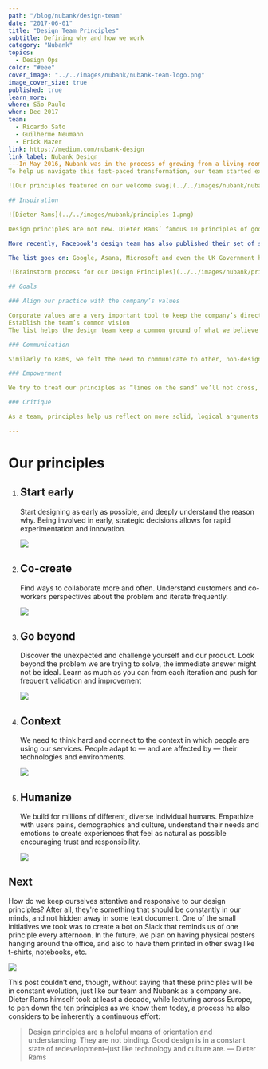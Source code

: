 ```yaml
---
path: "/blog/nubank/design-team"
date: "2017-06-01"
title: "Design Team Principles"
subtitle: Defining why and how we work
category: "Nubank"
topics:
  - Design Ops
color: "#eee"
cover_image: "../../images/nubank/nubank-team-logo.png"
image_cover_size: true
published: true
learn_more:
where: São Paulo
when: Dec 2017
team:
  - Ricardo Sato
  - Guilherme Neumann
  - Erick Mazer
link: https://medium.com/nubank-design
link_label: Nubank Design
---In May 2016, Nubank was in the process of growing from a living-room sized startup to a much larger and complex organization. This growth impacted many teams, and design was no exception.
To help us navigate this fast-paced transformation, our team started exploring ways to better define and monitor what we believe design should be at Nubank, regardless of scale, direction, external opinions or trends. One of these measures was to get together and write down our own set of design principles.

![Our principles featured on our welcome swag](../../images/nubank/nubank-principles.jpeg)

## Inspiration

![Dieter Rams](../../images/nubank/principles-1.png)

Design principles are not new. Dieter Rams’ famous 10 principles of good design, formulated during the seventies, was useful not only to his team at Braun, but also as a teaching tool and a personal message to the outside world about what he believed led to better designed products. Needless to say, this list has become such timeless advice that it now hangs in walls of designers building all types of product around the world, both in physical and digital media.

More recently, Facebook’s design team has also published their set of seven principles. The similarities and contrasts between Rams’ and Facebook’s principles the value behind the exercise: the clarity of a simple list allows for both employees and outsiders to empathize with the beliefs and challenges of the designers in each case. For Dieter, the challenge was to ensure his client’s consumer goods followed a certain order, harmony, and economy of production. For Facebook, the list serves as a practical baseline of what a global app with billions of users needs: accessibility, speed, consistency, and adaptability to any cultural background or technology.

The list goes on: Google, Asana, Microsoft and even the UK Government have invested in defining guidelines for maintaining high standards in their designs. By looking at these and other lists, we’ve realized that the process of discussing and writing principles could have a lot of value in itself, regardless of the end result. This is one of the reasons why we decided to give it a try.

![Brainstorm process for our Design Principles](../../images/nubank/principles-2.jpeg)

## Goals

### Align our practice with the company’s values

Corporate values are a very important tool to keep the company’s direction consistent. However, they don't always translate directly to design, and it’s not always clear how to make design decisions based on them. Having a separate, but aligned list of design principles allows us to keep in touch with main values while making consistent technical decisions.
Establish the team’s common vision
The list helps the design team keep a common ground of what we believe good design is for Nubank as a product, regardless of individual opinions, skills, interests, and backgrounds. Also, writing something down collectively was in itself an invaluable exercise of team bonding and exchanging of ideas.

### Communication

Similarly to Rams, we felt the need to communicate to other, non-design teams what design is, how it can best serve the company’s goals, and how to assess if a project decision will lead to good or poor design. A list of principles shares a lot of the same benefits as personas, there’s a lot of value in having something you can present, point to, and bring to meetings whenever needed.

### Empowerment

We try to treat our principles as “lines on the sand” we’ll not cross, as professionals. By having them, we keep a reminder that we have the right to question demands, especially when they come in a way we think could be prejudicial or unethical for our profession or team. We do, for example, challenge requests that misunderstand the design team for an internal agency or “polish factory”.

### Critique

As a team, principles help us reflect on more solid, logical arguments when giving feedback to a colleague’s work in a way that is not only based on personal opinions. They also serve as a checklist we can use to assess a project’s health and direction, both during the process and after the results are out.

---
```


# Our principles

1. ## Start early

   Start designing as early as possible, and deeply understand the reason why. Being involved in early, strategic decisions allows for rapid experimentation and innovation.

   ![](../../images/nubank/principles-3.jpeg)

2. ## Co-create

   Find ways to collaborate more and often. Understand customers and co-workers perspectives about the problem and iterate frequently.

   ![](../../images/nubank/principles-4.jpeg)

3. ## Go beyond

   Discover the unexpected and challenge yourself and our product. Look beyond the problem we are trying to solve, the immediate answer might not be ideal. Learn as much as you can from each iteration and push for frequent validation and improvement

   ![](../../images/nubank/principles-5.png)

4. ## Context

   We need to think hard and connect to the context in which people are using our services. People adapt to — and are affected by — their technologies and environments.

   ![](../../images/nubank/principles-6.jpeg)

5. ## Humanize

   We build for millions of different, diverse individual humans. Empathize with users pains, demographics and culture, understand their needs and emotions to create experiences that feel as natural as possible encouraging trust and responsibility.

   ![](../../images/nubank/principles-7.jpeg)

## Next

How do we keep ourselves attentive and responsive to our design principles? After all, they're something that should be constantly in our minds, and not hidden away in some text document. One of the small initiatives we took was to create a bot on Slack that reminds us of one principle every afternoon. In the future, we plan on having physical posters hanging around the office, and also to have them printed in other swag like t-shirts, notebooks, etc.

<div class="w-100 ba b--near-white bw1">
   <img class="flex br4 center mt0" src="../../images/nubank/principles-8.png" />
</div>

This post couldn’t end, though, without saying that these principles will be in constant evolution, just like our team and Nubank as a company are. Dieter Rams himself took at least a decade, while lecturing across Europe, to pen down the ten principles as we know them today, a process he also considers to be inherently a continuous effort:

> Design principles are a helpful means of orientation and understanding. They are not binding. Good design is in a constant state of redevelopment–just like technology and culture are. — Dieter Rams
